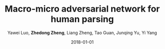 ---
title: "Macro-micro adversarial network for human parsing"
collection: publications
permalink: /publication/2018-01-01-Macro-micro-adversarial-network-for-human-parsing
date: 2018-01-01
doi: 
venue: 'ECCV'
paperurl: 'https://zdzheng.xyz/files/ECCV18.pdf'
code: 'https://github.com/RoyalVane/MMAN'
author: 'Yawei Luo,  <strong>Zhedong Zheng</strong>,  Liang Zheng,  Tao Guan,  Junqing Yu,  Yi Yang'
citation: ' Yawei Luo,  Zhedong Zheng,  Liang Zheng,  Tao Guan,  Junqing Yu,  Yi Yang, &quot;Macro-micro adversarial network for human parsing.&quot; ECCV, 2018.'
pub_year: '2018'
bib: >
    ```bib
    @inproceedings{luo2018macro,  <br\>    author = "Luo, Yawei and Zheng, Zhedong and Zheng, Liang and Guan, Tao and Yu, Junqing and Yang, Yi",  <br\>    title = "Macro-micro adversarial network for human parsing",  <br\>    booktitle = "ECCV",  <br\>    pages = "418--434",  <br\>    code = "https://github.com/RoyalVane/MMAN",  <br\>    url = "https://zdzheng.xyz/files/ECCV18.pdf",  <br\>    year = "2018"
    }
    ```

---
